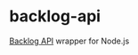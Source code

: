backlog-api
==============================================================================

[Backlog API](http://backlog.jp/api/) wrapper for Node.js

